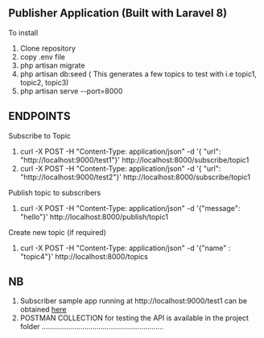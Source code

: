 ## Publisher Application (Built with Laravel 8)

To install

1. Clone repository
2. copy .env file
3. php artisan migrate
4. php artisan db:seed ( This generates a few topics to test with i.e topic1, topic2, topic3)
5. php artisan serve --port=8000

## ENDPOINTS

Subscribe to Topic

1. curl -X POST -H "Content-Type: application/json" -d '{ "url": "http://localhost:9000/test1"}' http://localhost:8000/subscribe/topic1
2. curl -X POST -H "Content-Type: application/json" -d '{ "url": "http://localhost:9000/test2"}' http://localhost:8000/subscribe/topic1

Publish topic to subscribers

1. curl -X POST -H "Content-Type: application/json" -d '{"message": "hello"}' http://localhost:8000/publish/topic1

Create new topic (if required)

1. curl -X POST -H "Content-Type: application/json" -d '{"name" : "topic4"}' http://localhost:8000/topics

## NB

1. Subscriber sample app running at http://localhost:9000/test1 can be obtained [here](https://github.com/xiden001/subscriberapp)
2. POSTMAN COLLECTION for testing the API is available in the project folder
   ............................................................
